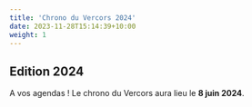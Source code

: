 ```yaml
---
title: 'Chrono du Vercors 2024'
date: 2023-11-28T15:14:39+10:00
weight: 1
---
```


## Edition 2024

A vos agendas ! Le chrono du Vercors aura lieu le **8 juin 2024**.
